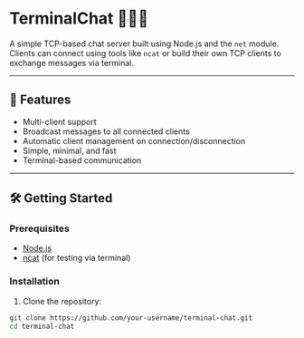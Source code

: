 # TerminalChat 🧑‍💻💬

A simple TCP-based chat server built using Node.js and the `net` module.  
Clients can connect using tools like `ncat` or build their own TCP clients to exchange messages via terminal.

---

## 🚀 Features

- Multi-client support
- Broadcast messages to all connected clients
- Automatic client management on connection/disconnection
- Simple, minimal, and fast
- Terminal-based communication

---

## 🛠️ Getting Started

### Prerequisites

- [Node.js](https://nodejs.org/)
- [ncat](https://nmap.org/ncat/) (for testing via terminal)

### Installation

1. Clone the repository:

```bash
git clone https://github.com/your-username/terminal-chat.git
cd terminal-chat

